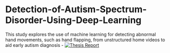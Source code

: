 # Detection-of-Autism-Spectrum-Disorder-Using-Deep-Learning
This study explores the use of machine learning for detecting abnormal hand movements, such as hand flapping, from unstructured home videos to aid early autism diagnosis - 
[![Thesis Report](https://img.shields.io/badge/Thesis-Report-blue)](./Minor_Thesis___Autism_Detection_with_Dr__Nidhi_Khushwaha.pdf".pdf)
